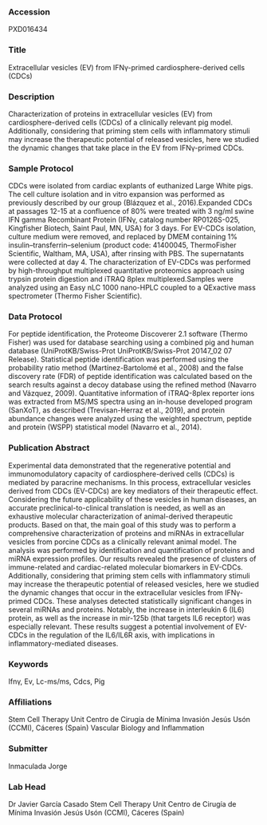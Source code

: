 ### Accession
PXD016434

### Title
Extracellular vesicles (EV) from IFNγ-primed cardiosphere-derived cells (CDCs)

### Description
Characterization of proteins in extracellular vesicles (EV) from cardiosphere-derived cells (CDCs) of a clinically relevant pig model. Additionally, considering that priming stem cells with inflammatory stimuli may increase the therapeutic potential of released vesicles, here we studied the dynamic changes that take place in the EV from IFNγ-primed CDCs.

### Sample Protocol
CDCs were isolated from cardiac explants of euthanized Large White pigs. The cell culture isolation and in vitro expansion was performed as previously described by our group (Blázquez et al., 2016).Expanded CDCs at passages 12-15 at a confluence of 80% were treated with 3 ng/ml swine IFN gamma Recombinant Protein (IFNγ, catalog number RP0126S-025, Kingfisher Biotech, Saint Paul, MN, USA) for 3 days. For EV-CDCs isolation, culture medium were removed, and replaced by DMEM containing 1% insulin–transferrin–selenium (product code: 41400045, ThermoFisher Scientific, Waltham, MA, USA), after rinsing with PBS. The supernatants were collected at day 4. The characterization of EV-CDCs was performed by high-throughput multiplexed quantitative proteomics approach using trypsin protein digestion and iTRAQ 8plex multiplexed.Samples were analyzed using an Easy nLC 1000 nano-HPLC coupled to a QExactive mass spectrometer (Thermo Fisher Scientific).

### Data Protocol
For peptide identification, the Proteome Discoverer 2.1 software (Thermo Fisher) was used for database searching using a combined pig and human database (UniProtKB/Swiss-Prot UniProtKB/Swiss-Prot 20147_02 07 Release). Statistical peptide identification was performed using the probability ratio method (Martínez-Bartolomé et al., 2008) and the false discovery rate (FDR) of peptide identification was calculated based on the search results against a decoy database using the refined method (Navarro and Vázquez, 2009). Quantitative information of iTRAQ-8plex reporter ions was extracted from MS/MS spectra using an in-house developed program (SanXoT), as described (Trevisan-Herraz et al., 2019), and protein abundance changes were analyzed using the weighted spectrum, peptide and protein (WSPP) statistical model (Navarro et al., 2014).

### Publication Abstract
Experimental data demonstrated that the regenerative potential and immunomodulatory capacity of cardiosphere-derived cells (CDCs) is mediated by paracrine mechanisms. In this process, extracellular vesicles derived from CDCs (EV-CDCs) are key mediators of their therapeutic effect. Considering the future applicability of these vesicles in human diseases, an accurate preclinical-to-clinical translation is needed, as well as an exhaustive molecular characterization of animal-derived therapeutic products. Based on that, the main goal of this study was to perform a comprehensive characterization of proteins and miRNAs in extracellular vesicles from porcine CDCs as a clinically relevant animal model. The analysis was performed by identification and quantification of proteins and miRNA expression profiles. Our results revealed the presence of clusters of immune-related and cardiac-related molecular biomarkers in EV-CDCs. Additionally, considering that priming stem cells with inflammatory stimuli may increase the therapeutic potential of released vesicles, here we studied the dynamic changes that occur in the extracellular vesicles from IFN&#x3b3;-primed CDCs. These analyses detected statistically significant changes in several miRNAs and proteins. Notably, the increase in interleukin 6 (IL6) protein, as well as the increase in mir-125b (that targets IL6 receptor) was especially relevant. These results suggest a potential involvement of EV-CDCs in the regulation of the IL6/IL6R axis, with implications in inflammatory-mediated diseases.

### Keywords
Ifnγ, Ev, Lc-ms/ms, Cdcs, Pig

### Affiliations
Stem Cell Therapy Unit Centro de Cirugía de Mínima Invasión Jesús Usón (CCMI), Cáceres (Spain)
Vascular Biology and Inflammation

### Submitter
Inmaculada Jorge

### Lab Head
Dr Javier García Casado
Stem Cell Therapy Unit Centro de Cirugía de Mínima Invasión Jesús Usón (CCMI), Cáceres (Spain)


